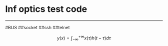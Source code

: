 # Inf optics test code
 ---


#BUS
##socket
##ssh
##telnet





$$ 
y(x) = \int_{-\infty}^{+\infty} x(\tau)h(t-\tau) d\tau
$$